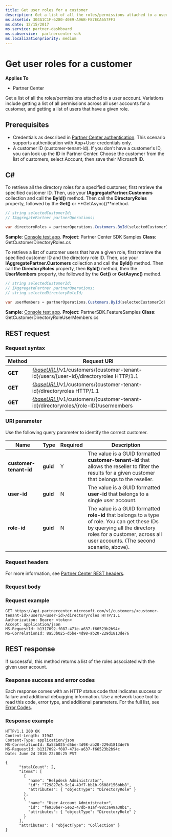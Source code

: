 ```yaml
---
title: Get user roles for a customer
description: Get a list of all the roles/permissions attached to a user account. Variations include getting a list of all permissions across all user accounts for a customer, and getting a list of users that have a given role.
ms.assetid: 304A1C1F-6280-40E9-A96B-F87ECA657FF3
ms.date: 12/15/2017
ms.service: partner-dashboard
ms.subservice:  partnercenter-sdk
ms.localizationpriority: medium
---
```


# Get user roles for a customer

**Applies To**

- Partner Center

Get a list of all the roles/permissions attached to a user account. Variations include getting a list of all permissions across all user accounts for a customer, and getting a list of users that have a given role.

## Prerequisites

- Credentials as described in [Partner Center authentication](partner-center-authentication.md). This scenario supports authentication with App+User credentials only.
- A customer ID (customer-tenant-id). If you don't have a customer's ID, you can look up the ID in Partner Center. Choose the customer from the list of customers, select Account, then save their Microsoft ID.

## C\#

To retrieve all the directory roles for a specified customer, first retrieve the specified customer ID. Then, use your **IAggregatePartner.Customers** collection and call the **ById()** method. Then call the **DirectoryRoles** property, followed by the **Get()** or **GetAsync()**method.

``` csharp
// string selectedCustomerId;
// IAggregatePartner partnerOperations;

var directoryRoles = partnerOperations.Customers.ById(selectedCustomerId).DirectoryRoles.Get();
```

**Sample**: [Console test app](console-test-app.md). **Project**: Partner Center SDK Samples **Class**: GetCustomerDirectoryRoles.cs

To retrieve a list of customer users that have a given role, first retrieve the specified customer ID and the directory role ID. Then, use your **IAggregatePartner.Customers** collection and call the **ById()** method. Then call the **DirectoryRoles** property, then **ById()** method, then the **UserMembers** property, the followed by the **Get()** or **GetAsync()** method.

``` csharp
// string selectedCustomerId;
// IAggregatePartner partnerOperations;
// string selectedDirectoryRoleId;

var userMembers = partnerOperations.Customers.ById(selectedCustomerId).DirectoryRoles.ById(selectedDirectoryRoleId).UserMembers.Get();
```

**Sample**: [Console test app](console-test-app.md). **Project**: PartnerSDK.FeatureSamples **Class**: GetCustomerDirectoryRoleUserMembers.cs

## REST request

### Request syntax

| Method  | Request URI                                                                                                           |
|---------|-----------------------------------------------------------------------------------------------------------------------|
| **GET** | [*{baseURL}*](partner-center-rest-urls.md)/v1/customers/{customer-tenant-id}/users/{user-id}/directoryroles HTTP/1.1 |
| **GET** | [*{baseURL}*](partner-center-rest-urls.md)/v1/customers/{customer-tenant-id}/directoryroles HTTP/1.1                 |
| **GET** | [*{baseURL}*](partner-center-rest-urls.md)/v1/customers/{customer-tenant-id}/directoryroles/{role-ID}/usermembers    |

### URI parameter

Use the following query parameter to identify the correct customer.

| Name                   | Type     | Required | Description                                                                                                                                                                                                 |
|------------------------|----------|----------|-------------------------------------------------------------------------------------------------------------------------------------------------------------------------------------------------------------|
| **customer-tenant-id** | **guid** | Y        | The value is a GUID formatted **customer-tenant-id** that allows the reseller to filter the results for a given customer that belongs to the reseller.                                                      |
| **user-id**            | **guid** | N        | The value is a GUID formatted **user-id** that belongs to a single user account.                                                                                                                            |
| **role-id**            | **guid** | N        | The value is a GUID formatted **role-id** that belongs to a type of role. You can get these IDs by querying all the directory roles for a customer, across all user accounts. (The second scenario, above). |

### Request headers

For more information, see [Partner Center REST headers](headers.md).

### Request body

### Request example

```http
GET https://api.partnercenter.microsoft.com/v1/customers/<customer-tenant-id>/users/<user-id>/directoryroles HTTP/1.1
Authorization: Bearer <token>
Accept: application/json
MS-RequestId: b1317092-f087-471e-a637-f66523b2b94c
MS-CorrelationId: 8a53b025-d5be-4d98-ab20-229d1813de76
```

## REST response

If successful, this method returns a list of the roles associated with the given user account.

### Response success and error codes

Each response comes with an HTTP status code that indicates success or failure and additional debugging information. Use a network trace tool to read this code, error type, and additional parameters. For the full list, see [Error Codes](error-codes.md).

### Response example

```http
HTTP/1.1 200 OK
Content-Length: 31942
Content-Type: application/json
MS-CorrelationId: 8a53b025-d5be-4d98-ab20-229d1813de76
MS-RequestId: b1317092-f087-471e-a637-f66523b2b94c
Date: June 24 2016 22:00:25 PST

{
      "totalCount": 2,
      "items": [
        {
          "name": "Helpdesk Administrator",
          "id": "729827e3-9c14-49f7-bb1b-9608f156bbb8",
          "attributes": { "objectType": "DirectoryRole" }
        },
        {
          "name": "User Account Administrator",
          "id": "fe930be7-5e62-47db-91af-98c3a49a38b1",
          "attributes": { "objectType": "DirectoryRole" }
        }
      ],
      "attributes": { "objectType": "Collection" }
}
```
